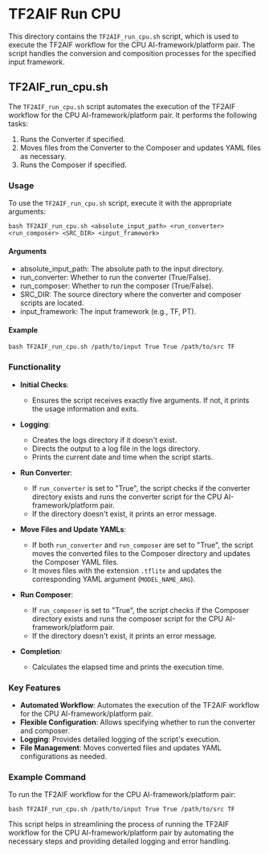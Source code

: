 # TF2AIF Run CPU

This directory contains the `TF2AIF_run_cpu.sh` script, which is used to execute the TF2AIF workflow for the CPU AI-framework/platform pair. The script handles the conversion and composition processes for the specified input framework.

## TF2AIF_run_cpu.sh

The `TF2AIF_run_cpu.sh` script automates the execution of the TF2AIF workflow for the CPU AI-framework/platform pair. It performs the following tasks:

1. Runs the Converter if specified.
2. Moves files from the Converter to the Composer and updates YAML files as necessary.
3. Runs the Composer if specified.

### Usage

To use the `TF2AIF_run_cpu.sh` script, execute it with the appropriate arguments:

```shell
bash TF2AIF_run_cpu.sh <absolute_input_path> <run_converter> <run_composer> <SRC_DIR> <input_framework>
```

#### Arguments

- absolute_input_path: The absolute path to the input directory.
- run_converter: Whether to run the converter (True/False).
- run_composer: Whether to run the composer (True/False).
- SRC_DIR: The source directory where the converter and composer scripts are located.
- input_framework: The input framework (e.g., TF, PT).

#### Example

```shell
bash TF2AIF_run_cpu.sh /path/to/input True True /path/to/src TF
```

### Functionality

- **Initial Checks**:
  - Ensures the script receives exactly five arguments. If not, it prints the usage information and exits.

- **Logging**:
  - Creates the logs directory if it doesn't exist.
  - Directs the output to a log file in the logs directory.
  - Prints the current date and time when the script starts.

- **Run Converter**:
  - If `run_converter` is set to "True", the script checks if the converter directory exists and runs the converter script for the CPU AI-framework/platform pair.
  - If the directory doesn't exist, it prints an error message.

- **Move Files and Update YAMLs**:
  - If both `run_converter` and `run_composer` are set to "True", the script moves the converted files to the Composer directory and updates the Composer YAML files.
  - It moves files with the extension `.tflite` and updates the corresponding YAML argument (`MODEL_NAME_ARG`).

- **Run Composer**:
  - If `run_composer` is set to "True", the script checks if the Composer directory exists and runs the composer script for the CPU AI-framework/platform pair.
  - If the directory doesn't exist, it prints an error message.

- **Completion**:
  - Calculates the elapsed time and prints the execution time.

### Key Features

- **Automated Workflow**: Automates the execution of the TF2AIF workflow for the CPU AI-framework/platform pair.
- **Flexible Configuration**: Allows specifying whether to run the converter and composer.
- **Logging**: Provides detailed logging of the script's execution.
- **File Management**: Moves converted files and updates YAML configurations as needed.

### Example Command

To run the TF2AIF workflow for the CPU AI-framework/platform pair:

```shell
bash TF2AIF_run_cpu.sh /path/to/input True True /path/to/src TF
```

This script helps in streamlining the process of running the TF2AIF workflow for the CPU AI-framework/platform pair by automating the necessary steps and providing detailed logging and error handling.
